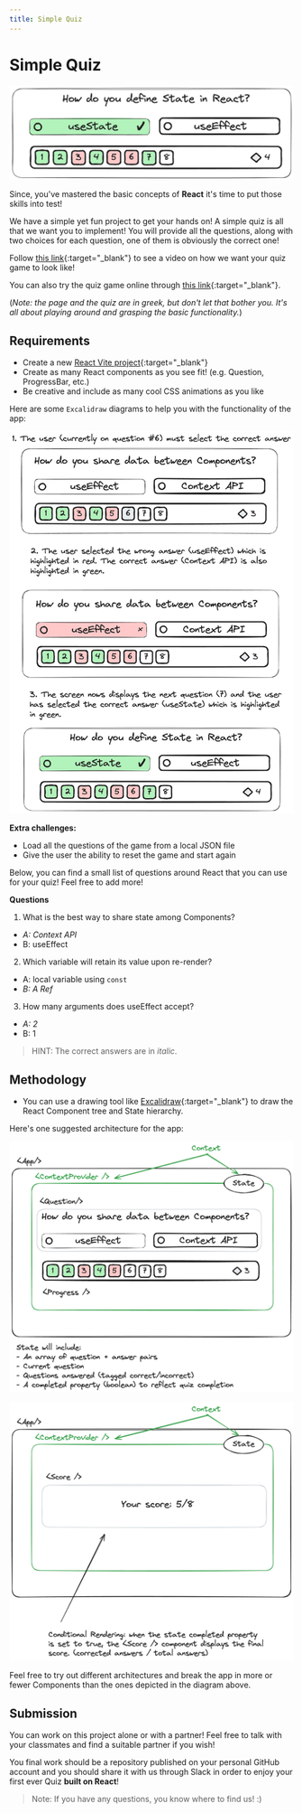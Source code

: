 ```yaml
---
title: Simple Quiz
---
```


# Simple Quiz

![](./assets/Quiz.Steps.demo.png)

Since, you've mastered the basic concepts of **React** it's time to put those skills into test!

We have a simple yet fun project to get your hands on! A simple quiz is all that we want you to implement! You will provide all the questions, along with two choices for each question, one of them is obviously the correct one!

Follow [this link](https://www.youtube.com/watch?v=3YUI2S7iot8){:target="_blank"} to see a video on how we want your quiz game to look like! 

You can also try the quiz game online through [this link](https://belikeyou.gr/63431/extras/epanelave-i-epanalave-tha-vreis-ton-sosto-typo-prostaktikis-10-rimaton-poy-oloi-kanoyn-lathos.html){:target="_blank"}. 

(_Note: the page and the quiz are in greek, but don't let that bother you. It's all about playing around and grasping the basic functionality._) 

## Requirements

- Create a new [React Vite project](https://vitejs.dev/){:target="_blank"}
- Create as many React components as you see fit! (e.g. Question, ProgressBar, etc.)
- Be creative and include as many cool CSS animations as you like 

Here are some `Excalidraw` diagrams to help you with the functionality of the app:

![](./assets/Quiz.Steps.excalidraw.png)

**Extra challenges:**

- Load all the questions of the game from a local JSON file 
- Give the user the ability to reset the game and start again

Below, you can find a small list of questions around React that you can use for your quiz! Feel free to add more!

**Questions**

1. What is the best way to share state among Components?
  - _A: Context API_
  - B: useEffect
2. Which variable will retain its value upon re-render?
  - A: local variable using `const`
  - _B: A Ref_
3. How many arguments does useEffect accept?
  - _A: 2_
  - B: 1

> HINT: The correct answers are in _italic_.

## Methodology

- You can use a drawing tool like [Excalidraw](){:target="_blank"} to draw the React Component tree and State hierarchy.

Here's one suggested architecture for the app:

![](./assets/Quiz.Components.01.excalidraw.png)

![](./assets/Quiz.Components.02.excalidraw.png)

Feel free to try out different architectures and break the app in more or fewer Components than the ones depicted in the diagram above.

## Submission

You can work on this project alone or with a partner! Feel free to talk with your classmates and find a suitable partner if you wish!

You final work should be a repository published on your personal GitHub account and you should share it with us through Slack in order to enjoy your first ever Quiz **built on React**!

> Note: If you have any questions, you know where to find us! :)
